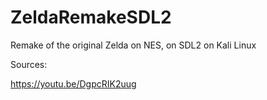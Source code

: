 # ZeldaRemakeSDL2

Remake of the original Zelda  on NES, on SDL2 on Kali Linux


Sources:

https://youtu.be/DgpcRIK2uug
